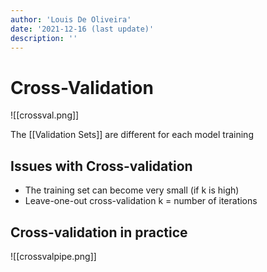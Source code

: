 ```yaml
---
author: 'Louis De Oliveira'
date: '2021-12-16 (last update)'
description: ''
---
```

# Cross-Validation
![[crossval.png]]

The [[Validation Sets]] are different for each model training
## Issues with Cross-validation

- The training set can become very small (if k is high)
- Leave-one-out cross-validation k = number of iterations

## Cross-validation in practice
![[crossvalpipe.png]]